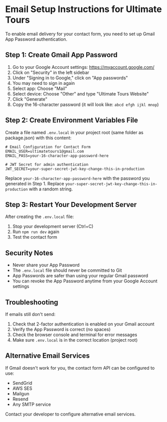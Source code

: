 # Email Setup Instructions for Ultimate Tours

To enable email delivery for your contact form, you need to set up Gmail App Password authentication.

## Step 1: Create Gmail App Password

1. Go to your Google Account settings: https://myaccount.google.com/
2. Click on "Security" in the left sidebar
3. Under "Signing in to Google," click on "App passwords"
4. You may need to sign in again
5. Select app: Choose "Mail"
6. Select device: Choose "Other" and type "Ultimate Tours Website"
7. Click "Generate"
8. Copy the 16-character password (it will look like: `abcd efgh ijkl mnop`)

## Step 2: Create Environment Variables File

Create a file named `.env.local` in your project root (same folder as package.json) with this content:

```env
# Email Configuration for Contact Form
EMAIL_USER=ultimatetours1@gmail.com
EMAIL_PASS=your-16-character-app-password-here

# JWT Secret for admin authentication
JWT_SECRET=your-super-secret-jwt-key-change-this-in-production
```

Replace `your-16-character-app-password-here` with the password you generated in Step 1.
Replace `your-super-secret-jwt-key-change-this-in-production` with a random string.

## Step 3: Restart Your Development Server

After creating the `.env.local` file:

1. Stop your development server (Ctrl+C)
2. Run `npm run dev` again
3. Test the contact form

## Security Notes

- Never share your App Password
- The `.env.local` file should never be committed to Git
- App Passwords are safer than using your regular Gmail password
- You can revoke the App Password anytime from your Google Account settings

## Troubleshooting

If emails still don't send:

1. Check that 2-factor authentication is enabled on your Gmail account
2. Verify the App Password is correct (no spaces)
3. Check the browser console and terminal for error messages
4. Make sure `.env.local` is in the correct location (project root)

## Alternative Email Services

If Gmail doesn't work for you, the contact form API can be configured to use:

- SendGrid
- AWS SES
- Mailgun
- Resend
- Any SMTP service

Contact your developer to configure alternative email services.
